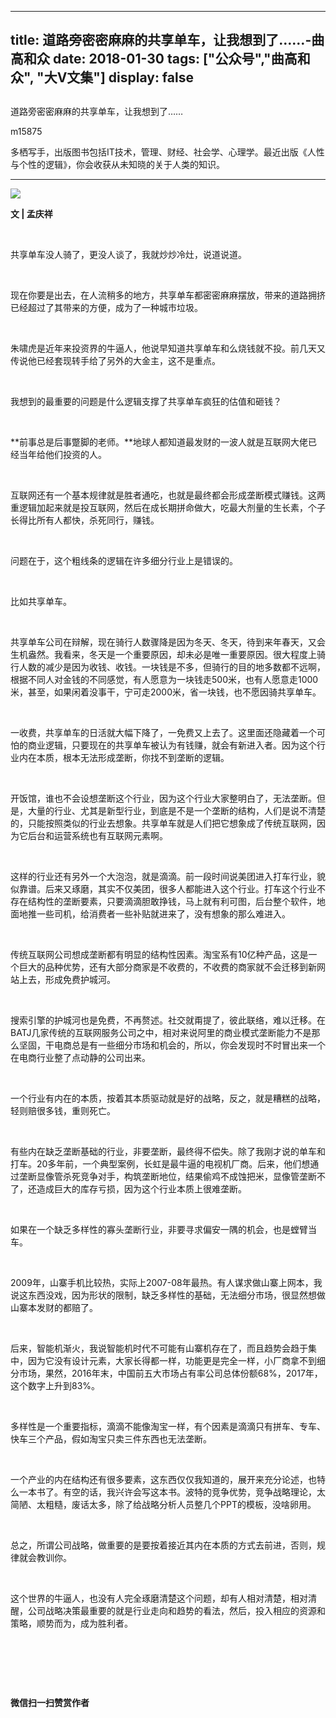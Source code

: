
---
title:   道路旁密密麻麻的共享单车，让我想到了……-曲高和众
date: 2018-01-30
tags: ["公众号","曲高和众", "大V文集"]
display: false
---


## 



道路旁密密麻麻的共享单车，让我想到了……




m15875




多栖写手，出版图书包括IT技术，管理、财经、社会学、心理学。最近出版《人性与个性的逻辑》，你会收获从未知晓的关于人类的知识。


****

<img class="" data-ratio="0.7641509433962265" data-s="300,640" src="https://mmbiz.qpic.cn/mmbiz_jpg/fxGMiaL5Zj1iaPTv3E8MelN1fDnkFUWttwCnS9O9h01ibq8O0A1Lwcj04fZzRibiaBibLNZeqsNqu8licolXD6LZCYssw/640?wx_fmt=jpeg" data-type="jpeg" data-w="424" style=""/>

**文 | 孟庆祥**

&nbsp;

共享单车没人骑了，更没人谈了，我就炒炒冷灶，说道说道。

&nbsp;

现在你要是出去，在人流稍多的地方，共享单车都密密麻麻摆放，带来的道路拥挤已经超过了其带来的方便，成为了一种城市垃圾。

&nbsp;

朱啸虎是近年来投资界的牛逼人，他说早知道共享单车和么烧钱就不投。前几天又传说他已经套现转手给了另外的大金主，这不是重点。

&nbsp;

我想到的最重要的问题是什么逻辑支撑了共享单车疯狂的估值和砸钱？

&nbsp;

**前事总是后事蹩脚的老师。**地球人都知道最发财的一波人就是互联网大佬已经当年给他们投资的人。

&nbsp;

互联网还有一个基本规律就是胜者通吃，也就是最终都会形成垄断模式赚钱。这两重逻辑加起来就是投互联网，然后在成长期拼命做大，吃最大剂量的生长素，个子长得比所有人都快，杀死同行，赚钱。

&nbsp;

问题在于，这个粗线条的逻辑在许多细分行业上是错误的。

&nbsp;

比如共享单车。

&nbsp;

共享单车公司在辩解，现在骑行人数骤降是因为冬天、冬天，待到来年春天，又会生机盎然。我看来，冬天是一个重要原因，却未必是唯一重要原因。很大程度上骑行人数的减少是因为收钱、收钱。一块钱是不多，但骑行的目的地多数都不远啊，根据不同人对金钱的不同感觉，有人愿意为一块钱走500米，也有人愿意走1000米，甚至，如果闲着没事干，宁可走2000米，省一块钱，也不愿因骑共享单车。

&nbsp;

一收费，共享单车的日活就大幅下降了，一免费又上去了。这里面还隐藏着一个可怕的商业逻辑，只要现在的共享单车被认为有钱赚，就会有新进入者。因为这个行业内在本质，根本无法形成垄断，你找不到垄断的逻辑。

&nbsp;

开饭馆，谁也不会设想垄断这个行业，因为这个行业大家整明白了，无法垄断。但是，大量的行业、尤其是新型行业，到底是不是一个垄断的结构，人们是说不清楚的，只能按照类似的行业去想象。共享单车就是人们把它想象成了传统互联网，因为它后台和运营系统也有互联网元素啊。

&nbsp;

这样的行业还有另外一个大泡泡，就是滴滴。前一段时间说美团进入打车行业，貌似靠谱。后来又琢磨，其实不仅美团，很多人都能进入这个行业。打车这个行业不存在结构性的垄断要素，只要滴滴胆敢挣钱，马上就有利可图，后台整个软件，地面地推一些司机，给消费者一些补贴就进来了，没有想象的那么难进入。

&nbsp;

传统互联网公司想成垄断都有明显的结构性因素。淘宝系有10亿种产品，这是一个巨大的品种优势，还有大部分商家是不收费的，不收费的商家就不会迁移到新网站上去，形成免费护城河。

&nbsp;

搜索引擎的护城河也是免费，不再赘述。社交就甭提了，彼此联络，难以迁移。在BATJ几家传统的互联网服务公司之中，相对来说阿里的商业模式垄断能力不是那么坚固，干电商总是有一些细分市场和机会的，所以，你会发现时不时冒出来一个在电商行业整了点动静的公司出来。

&nbsp;

一个行业有内在的本质，按着其本质驱动就是好的战略，反之，就是糟糕的战略，轻则赔很多钱，重则死亡。

&nbsp;

有些内在缺乏垄断基础的行业，非要垄断，最终得不偿失。除了我刚才说的单车和打车。20多年前，一个典型案例，长虹是最牛逼的电视机厂商。后来，他们想通过垄断显像管杀死竞争对手，构筑垄断地位，结果偷鸡不成蚀把米，显像管垄断不了，还造成巨大的库存亏损，因为这个行业本质上很难垄断。

&nbsp;

如果在一个缺乏多样性的寡头垄断行业，非要寻求偏安一隅的机会，也是螳臂当车。

&nbsp;

2009年，山寨手机比较热，实际上2007-08年最热。有人谋求做山寨上网本，我说这东西没戏，因为形状的限制，缺乏多样性的基础，无法细分市场，很显然想做山寨本发财的都赔了。

&nbsp;

后来，智能机渐火，我说智能机时代不可能有山寨机存在了，而且趋势会趋于集中，因为它没有设计元素，大家长得都一样，功能更是完全一样，小厂商拿不到细分市场，果然，2016年末，中国前五大市场占有率公司总体份额68%，2017年，这个数字上升到83%。

&nbsp;

多样性是一个重要指标，滴滴不能像淘宝一样，有个因素是滴滴只有拼车、专车、快车三个产品，假如淘宝只卖三件东西也无法垄断。

&nbsp;

一个产业的内在结构还有很多要素，这东西仅仅我知道的，展开来充分论述，也特么一本书了。有空的话，我兴许会写这本书。波特的竞争优势，竞争战略理论，太简陋、太粗糙，废话太多，除了给战略分析人员整几个PPT的模板，没啥卵用。

&nbsp;

总之，所谓公司战略，做重要的是要按着接近其内在本质的方式去前进，否则，规律就会教训你。

&nbsp;

这个世界的牛逼人，也没有人完全琢磨清楚这个问题，却有人相对清楚，相对清醒，公司战略决策最重要的就是行业走向和趋势的看法，然后，投入相应的资源和策略，顺势而为，成为胜利者。

&nbsp;

&nbsp;

&nbsp;




**微信扫一扫赞赏作者**















